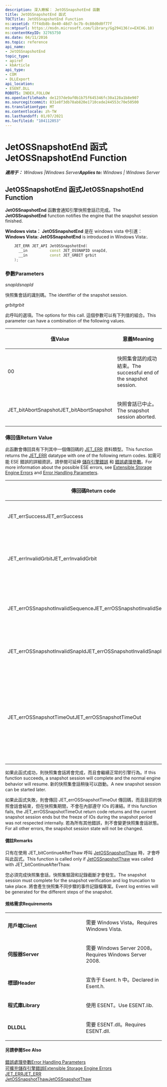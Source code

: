 ```yaml
---
description: 深入瞭解： JetOSSnapshotEnd 函數
title: JetOSSnapshotEnd 函式
TOCTitle: JetOSSnapshotEnd Function
ms:assetid: f7f4db8b-8e40-48d7-bc7b-0c80d0d0f77f
ms:mtpsurl: https://msdn.microsoft.com/library/Gg294136(v=EXCHG.10)
ms:contentKeyID: 32765750
ms.date: 04/11/2016
ms.topic: reference
api_name:
- JetOSSnapshotEnd
topic_type:
- apiref
- kbArticle
api_type:
- COM
- DLLExport
api_location:
- ESENT.DLL
ROBOTS: INDEX,FOLLOW
ms.openlocfilehash: de1237de9af0b1b75f645346fc30a128a1b8e907
ms.sourcegitcommit: 831e8f3db78ab820e1710cede244553c70e50500
ms.translationtype: MT
ms.contentlocale: zh-TW
ms.lasthandoff: 01/07/2021
ms.locfileid: "104112053"
---
```

# <a name="jetossnapshotend-function"></a><span data-ttu-id="345d4-103">JetOSSnapshotEnd 函式</span><span class="sxs-lookup"><span data-stu-id="345d4-103">JetOSSnapshotEnd Function</span></span>


<span data-ttu-id="345d4-104">_**適用于：** Windows |Windows Server_</span><span class="sxs-lookup"><span data-stu-id="345d4-104">_**Applies to:** Windows | Windows Server_</span></span>

## <a name="jetossnapshotend-function"></a><span data-ttu-id="345d4-105">JetOSSnapshotEnd 函式</span><span class="sxs-lookup"><span data-stu-id="345d4-105">JetOSSnapshotEnd Function</span></span>

<span data-ttu-id="345d4-106">**JetOSSnapshotEnd** 函數會通知引擎快照會話已完成。</span><span class="sxs-lookup"><span data-stu-id="345d4-106">The **JetOSSnapshotEnd** function notifies the engine that the snapshot session finished.</span></span>

<span data-ttu-id="345d4-107">**Windows vista：**  **JetOSSnapshotEnd** 是在 windows vista 中引進：</span><span class="sxs-lookup"><span data-stu-id="345d4-107">**Windows Vista:**  **JetOSSnapshotEnd** is introduced in Windows Vista:.</span></span>

```cpp
    JET_ERR JET_API JetOSSnapshotEnd(
      __in          const JET_OSSNAPID snapId,
      __in          const JET_GRBIT grbit
    );
```

### <a name="parameters"></a><span data-ttu-id="345d4-108">參數</span><span class="sxs-lookup"><span data-stu-id="345d4-108">Parameters</span></span>

<span data-ttu-id="345d4-109">*snapId*</span><span class="sxs-lookup"><span data-stu-id="345d4-109">*snapId*</span></span>

<span data-ttu-id="345d4-110">快照集會話的識別碼。</span><span class="sxs-lookup"><span data-stu-id="345d4-110">The identifier of the snapshot session.</span></span>

<span data-ttu-id="345d4-111">*grbit*</span><span class="sxs-lookup"><span data-stu-id="345d4-111">*grbit*</span></span>

<span data-ttu-id="345d4-112">此呼叫的選項。</span><span class="sxs-lookup"><span data-stu-id="345d4-112">The options for this call.</span></span> <span data-ttu-id="345d4-113">這個參數可以有下列值的組合。</span><span class="sxs-lookup"><span data-stu-id="345d4-113">This parameter can have a combination of the following values.</span></span>

<table>
<colgroup>
<col style="width: 50%" />
<col style="width: 50%" />
</colgroup>
<thead>
<tr class="header">
<th><p><span data-ttu-id="345d4-114">值</span><span class="sxs-lookup"><span data-stu-id="345d4-114">Value</span></span></p></th>
<th><p><span data-ttu-id="345d4-115">意義</span><span class="sxs-lookup"><span data-stu-id="345d4-115">Meaning</span></span></p></th>
</tr>
</thead>
<tbody>
<tr class="odd">
<td><p><span data-ttu-id="345d4-116">0</span><span class="sxs-lookup"><span data-stu-id="345d4-116">0</span></span></p></td>
<td><p><span data-ttu-id="345d4-117">快照集會話的成功結束。</span><span class="sxs-lookup"><span data-stu-id="345d4-117">The successful end of the snapshot session.</span></span></p></td>
</tr>
<tr class="even">
<td><p><span data-ttu-id="345d4-118">JET_bitAbortSnapshot</span><span class="sxs-lookup"><span data-stu-id="345d4-118">JET_bitAbortSnapshot</span></span></p></td>
<td><p><span data-ttu-id="345d4-119">快照會話已中止。</span><span class="sxs-lookup"><span data-stu-id="345d4-119">The snapshot session aborted.</span></span></p></td>
</tr>
</tbody>
</table>


### <a name="return-value"></a><span data-ttu-id="345d4-120">傳回值</span><span class="sxs-lookup"><span data-stu-id="345d4-120">Return Value</span></span>

<span data-ttu-id="345d4-121">此函數會傳回具有下列其中一個傳回碼的 [JET_ERR](./jet-err.md) 資料類型。</span><span class="sxs-lookup"><span data-stu-id="345d4-121">This function returns the [JET_ERR](./jet-err.md) datatype with one of the following return codes.</span></span> <span data-ttu-id="345d4-122">如需可能 ESE 錯誤的詳細資訊，請參閱可延伸 [儲存引擎錯誤](./extensible-storage-engine-errors.md) 和 [錯誤處理參數](./error-handling-parameters.md)。</span><span class="sxs-lookup"><span data-stu-id="345d4-122">For more information about the possible ESE errors, see [Extensible Storage Engine Errors](./extensible-storage-engine-errors.md) and [Error Handling Parameters](./error-handling-parameters.md).</span></span>

<table>
<colgroup>
<col style="width: 50%" />
<col style="width: 50%" />
</colgroup>
<thead>
<tr class="header">
<th><p><span data-ttu-id="345d4-123">傳回碼</span><span class="sxs-lookup"><span data-stu-id="345d4-123">Return code</span></span></p></th>
<th><p><span data-ttu-id="345d4-124">Description</span><span class="sxs-lookup"><span data-stu-id="345d4-124">Description</span></span></p></th>
</tr>
</thead>
<tbody>
<tr class="odd">
<td><p><span data-ttu-id="345d4-125">JET_errSuccess</span><span class="sxs-lookup"><span data-stu-id="345d4-125">JET_errSuccess</span></span></p></td>
<td><p><span data-ttu-id="345d4-126">作業已成功完成。</span><span class="sxs-lookup"><span data-stu-id="345d4-126">The operation completed successfully.</span></span></p></td>
</tr>
<tr class="even">
<td><p><span data-ttu-id="345d4-127">JET_errInvalidGrbit</span><span class="sxs-lookup"><span data-stu-id="345d4-127">JET_errInvalidGrbit</span></span></p></td>
<td><p><span data-ttu-id="345d4-128">其中一個要求的選項無效、使用不正確或未執行。</span><span class="sxs-lookup"><span data-stu-id="345d4-128">One of the options requested is invalid, used incorrectly, or not implemented.</span></span></p></td>
</tr>
<tr class="odd">
<td><p><span data-ttu-id="345d4-129">JET_errOSSnapshotInvalidSequence</span><span class="sxs-lookup"><span data-stu-id="345d4-129">JET_errOSSnapshotInvalidSequence</span></span></p></td>
<td><p><span data-ttu-id="345d4-130">快照會話已在進行中。</span><span class="sxs-lookup"><span data-stu-id="345d4-130">A snapshot session is already in progress.</span></span> <span data-ttu-id="345d4-131">這是不允許的。</span><span class="sxs-lookup"><span data-stu-id="345d4-131">This is not allowed.</span></span></p></td>
</tr>
<tr class="even">
<td><p><span data-ttu-id="345d4-132">JET_errOSSnapshotInvalidSnapId</span><span class="sxs-lookup"><span data-stu-id="345d4-132">JET_errOSSnapshotInvalidSnapId</span></span></p></td>
<td><p><span data-ttu-id="345d4-133">快照集會話的識別碼無效。</span><span class="sxs-lookup"><span data-stu-id="345d4-133">The identifier for the snapshot session is not valid.</span></span></p></td>
</tr>
<tr class="odd">
<td><p><span data-ttu-id="345d4-134">JET_errOSSnapshotTimeOut</span><span class="sxs-lookup"><span data-stu-id="345d4-134">JET_errOSSnapshotTimeOut</span></span></p></td>
<td><p><span data-ttu-id="345d4-135">快照會話發生此呼叫之前的內部超時時間。</span><span class="sxs-lookup"><span data-stu-id="345d4-135">The snapshot session had an internal timeout before this call occurred.</span></span> <span data-ttu-id="345d4-136">如此一來，在進行此呼叫之前，IO 作業會恢復正常。</span><span class="sxs-lookup"><span data-stu-id="345d4-136">As a result, the IO operations returned to normal before this call was made.</span></span></p></td>
</tr>
</tbody>
</table>


<span data-ttu-id="345d4-137">如果此函式成功，則快照集會話將會完成，而且會繼續正常的引擎行為。</span><span class="sxs-lookup"><span data-stu-id="345d4-137">If this function succeeds, a snapshot session will complete and the normal engine behavior will resume.</span></span> <span data-ttu-id="345d4-138">新的快照集會話稍後可以啟動。</span><span class="sxs-lookup"><span data-stu-id="345d4-138">A new snapshot session can be started later.</span></span>

<span data-ttu-id="345d4-139">如果此函式失敗，則會傳回 JET_errOSSnapshotTimeOut 傳回碼，而且目前的快照會話會結束，但在快照集期間，不會在內部遵守 IOs 的凍結。</span><span class="sxs-lookup"><span data-stu-id="345d4-139">If this function fails, the JET_errOSSnapshotTimeOut return code returns and the current snapshot session ends but the freeze of IOs during the snapshot period was not respected internally.</span></span> <span data-ttu-id="345d4-140">若為所有其他錯誤，則不會變更快照集會話狀態。</span><span class="sxs-lookup"><span data-stu-id="345d4-140">For all other errors, the snapshot session state will not be changed.</span></span>

#### <a name="remarks"></a><span data-ttu-id="345d4-141">備註</span><span class="sxs-lookup"><span data-stu-id="345d4-141">Remarks</span></span>

<span data-ttu-id="345d4-142">只有在使用 JET_bitContinueAfterThaw 呼叫 [JetOSSnapshotThaw](./jetossnapshotthaw-function.md) 時，才會呼叫此函式。</span><span class="sxs-lookup"><span data-stu-id="345d4-142">This function is called only if [JetOSSnapshotThaw](./jetossnapshotthaw-function.md) was called with JET_bitContinueAfterThaw.</span></span>

<span data-ttu-id="345d4-143">您必須完成快照集會話，快照集驗證和記錄截斷才會發生。</span><span class="sxs-lookup"><span data-stu-id="345d4-143">The snapshot session must complete for the snapshot verification and log truncation to take place.</span></span> <span data-ttu-id="345d4-144">將會產生快照集不同步驟的事件記錄檔專案。</span><span class="sxs-lookup"><span data-stu-id="345d4-144">Event log entries will be generated for the different steps of the snapshot.</span></span>

#### <a name="requirements"></a><span data-ttu-id="345d4-145">規格需求</span><span class="sxs-lookup"><span data-stu-id="345d4-145">Requirements</span></span>

<table>
<colgroup>
<col style="width: 50%" />
<col style="width: 50%" />
</colgroup>
<tbody>
<tr class="odd">
<td><p><span data-ttu-id="345d4-146"><strong>用戶端</strong></span><span class="sxs-lookup"><span data-stu-id="345d4-146"><strong>Client</strong></span></span></p></td>
<td><p><span data-ttu-id="345d4-147">需要 Windows Vista。</span><span class="sxs-lookup"><span data-stu-id="345d4-147">Requires Windows Vista.</span></span></p></td>
</tr>
<tr class="even">
<td><p><span data-ttu-id="345d4-148"><strong>伺服器</strong></span><span class="sxs-lookup"><span data-stu-id="345d4-148"><strong>Server</strong></span></span></p></td>
<td><p><span data-ttu-id="345d4-149">需要 Windows Server 2008。</span><span class="sxs-lookup"><span data-stu-id="345d4-149">Requires Windows Server 2008.</span></span></p></td>
</tr>
<tr class="odd">
<td><p><span data-ttu-id="345d4-150"><strong>標頭</strong></span><span class="sxs-lookup"><span data-stu-id="345d4-150"><strong>Header</strong></span></span></p></td>
<td><p><span data-ttu-id="345d4-151">宣告于 Esent. h 中。</span><span class="sxs-lookup"><span data-stu-id="345d4-151">Declared in Esent.h.</span></span></p></td>
</tr>
<tr class="even">
<td><p><span data-ttu-id="345d4-152"><strong>程式庫</strong></span><span class="sxs-lookup"><span data-stu-id="345d4-152"><strong>Library</strong></span></span></p></td>
<td><p><span data-ttu-id="345d4-153">使用 ESENT。</span><span class="sxs-lookup"><span data-stu-id="345d4-153">Use ESENT.lib.</span></span></p></td>
</tr>
<tr class="odd">
<td><p><span data-ttu-id="345d4-154"><strong>DLL</strong></span><span class="sxs-lookup"><span data-stu-id="345d4-154"><strong>DLL</strong></span></span></p></td>
<td><p><span data-ttu-id="345d4-155">需要 ESENT.dll。</span><span class="sxs-lookup"><span data-stu-id="345d4-155">Requires ESENT.dll.</span></span></p></td>
</tr>
</tbody>
</table>


#### <a name="see-also"></a><span data-ttu-id="345d4-156">另請參閱</span><span class="sxs-lookup"><span data-stu-id="345d4-156">See Also</span></span>

[<span data-ttu-id="345d4-157">錯誤處理參數</span><span class="sxs-lookup"><span data-stu-id="345d4-157">Error Handling Parameters</span></span>](./error-handling-parameters.md)  
[<span data-ttu-id="345d4-158">可擴充儲存引擎錯誤</span><span class="sxs-lookup"><span data-stu-id="345d4-158">Extensible Storage Engine Errors</span></span>](./extensible-storage-engine-errors.md)  
[<span data-ttu-id="345d4-159">JET_ERR</span><span class="sxs-lookup"><span data-stu-id="345d4-159">JET_ERR</span></span>](./jet-err.md)  
[<span data-ttu-id="345d4-160">JetOSSnapshotThaw</span><span class="sxs-lookup"><span data-stu-id="345d4-160">JetOSSnapshotThaw</span></span>](./jetossnapshotthaw-function.md)
